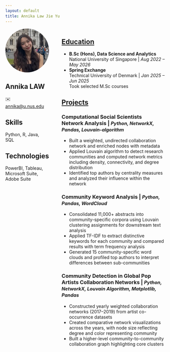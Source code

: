 ```yaml
---
layout: default
title: Annika Law Jie Yu
---
```


<div style="display: flex; gap: 40px; align-items: flex-start;">
  <!-- Left column: photo + contact -->
  <div style="flex: 1; max-width: 200px;">
    <img src="/assets/photo.jpg" alt="Annika" style="width:100%; border-radius:50%; object-fit:cover;">
    <h2>Annika LAW</h2>
    <p>✉️ <a href="mailto:annika@u.nus.edu">annika@u.nus.edu</a></p>
    <h2>Skills</h2>
    <p>Python, R, Java, SQL</p>
    <h2>Technologies</h2>
    <p>PowerBI, Tableau, Microsoft Suite, Adobe Suite</p>
  </div>
  
  <!-- Right column: main content -->
<div style="flex: 3;">

  <!-- Education -->
  <h2 style="text-decoration: underline;">Education</h2>
  <ul>
    <li><strong>B.Sc (Hons), Data Science and Analytics</strong><br>
        National University of Singapore | <em>Aug 2022 – May 2026</em>
    </li>
    <li><strong>Spring Exchange</strong><br>
        Technical University of Denmark | <em>Jan 2025 – Jun 2025</em><br>
        Took selected M.Sc courses
    </li>
  </ul>

  <!-- Projects -->
  <h2 style="text-decoration: underline;">Projects</h2>

  <h3>
    Computational Social Scientists Network Analysis |
    <span style="font-size: 0.9em; font-style: italic;"> Python, NetworkX, Pandas, Louvain-algorithm</span>
  </h3>
  <ul>
    <li>Built a weighted, undirected collaboration network and enriched nodes with metadata</li>
    <li>Applied Louvain algorithm to detect research communities and computed network metrics including density, connectivity, and degree distribution</li>
    <li>Identified top authors by centrality measures and analyzed their influence within the network</li>
  </ul>

  <h3>
    Community Keyword Analysis |
    <span style="font-size: 0.9em; font-style: italic;"> Python, Pandas, WordCloud</span>
  </h3>
  <ul>
    <li>Consolidated 11,000+ abstracts into community-specific corpora using Louvain clustering assignments for downstream text analysis</li>
    <li>Applied TF-IDF to extract distinctive keywords for each community and compared results with term frequency analysis</li>
    <li>Generated 15 community-specific word clouds and profiled top authors to interpret differences between sub-communities</li>
  </ul>

  <h3>
    Community Detection in Global Pop Artists Collaboration Networks |
    <span style="font-size: 0.9em; font-style: italic;"> Python, NetworkX, Louvain Algorithm, Matplotlib, Pandas</span>
  </h3>
  <ul>
    <li>Constructed yearly weighted collaboration networks (2017–2019) from artist co-occurrence datasets</li>
    <li>Created comparative network visualizations across the years, with node size reflecting degree and color representing community</li>
    <li>Built a higher-level community-to-community collaboration graph highlighting core clusters</li>
  </ul>


</div>
